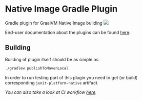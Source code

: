 # Native Image Gradle Plugin
Gradle plugin for GraalVM Native Image building
![](https://github.com/graalvm/native-image-build-tools/actions/workflows/native-gradle-plugin.yml/badge.svg)

End-user documentation about the plugins can be found [here](https://graalvm.github.io/native-build-tools/).

## Building
Building of plugin itself should be as simple as:
```bash
./gradlew publishToMavenLocal
```

In order to run testing part of this plugin you need to get (or build) corresponding `junit-platform-native` artifact.

*You can also take a look at CI workflow [here](../.github/workflows/native-gradle-plugin.yml).*
